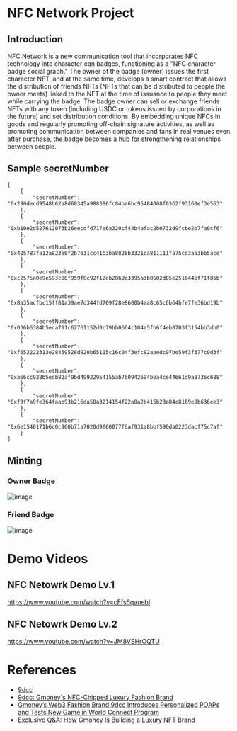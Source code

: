 # NFC Network Project

## Introduction
NFC.Network is a new communication tool that incorporates NFC technology into character can badges, functioning as a "NFC character badge social graph." The owner of the badge (owner) issues the first character NFT, and at the same time, develops a smart contract that allows the distribution of friends NFTs (NFTs that can be distributed to people the owner meets) linked to the NFT at the time of issuance to people they meet while carrying the badge. The badge owner can sell or exchange friends NFTs with any token (including USDC or tokens issued by corporations in the future) and set distribution conditions. By embedding unique NFCs in goods and regularly promoting off-chain signature activities, as well as promoting communication between companies and fans in real venues even after purchase, the badge becomes a hub for strengthening relationships between people.

## Sample secretNumber

```
[
    {
        "secretNumber": "0x290decd9548b62a8d60345a988386fc84ba6bc95484008f6362f93160ef3e563"
    },
    {
        "secretNumber": "0xb10e2d527612073b26eecdfd717e6a320cf44b4afac2b0732d9fcbe2b7fa0cf6"
    },
    {
        "secretNumber": "0x405787fa12a823e0f2b7631cc41b3ba8828b3321ca811111fa75cd3aa3bb5ace"
    },
    {
        "secretNumber": "0xc2575a0e9e593c00f959f8c92f12db2869c3395a3b0502d05e2516446f71f85b"
    },
    {
        "secretNumber": "0x8a35acfbc15ff81a39ae7d344fd709f28e8600b4aa8c65c6b64bfe7fe36bd19b"
    },
    {
        "secretNumber": "0x036b6384b5eca791c62761152d0c79bb0604c104a5fb6f4eb0703f3154bb3db0"
    },
    {
        "secretNumber": "0xf652222313e28459528d920b65115c16c04f3efc82aaedc97be59f3f377c0d3f"
    },
    {
        "secretNumber": "0xa66cc928b5edb82af9bd49922954155ab7b0942694bea4ce44661d9a8736c688"
    },
    {
        "secretNumber": "0xf3f7a9fe364faab93b216da50a3214154f22a0a2b415b23a84c8169e8b636ee3"
    },
    {
        "secretNumber": "0x6e1540171b6c0c960b71a7020d9f60077f6af931a8bbf590da0223dacf75c7af"
    }
]
```

## Minting

### Owner Badge
![image](https://user-images.githubusercontent.com/59524938/233595096-ae403da1-5693-4771-9a8a-d6e5f38dde9f.png)


### Friend Badge
![image](https://user-images.githubusercontent.com/59524938/233594880-a4729dfa-f1a5-4495-bef9-09c7c455e5d9.png)


# Demo Videos

## NFC Netowrk Demo Lv.1
https://www.youtube.com/watch?v=cFfs6qauebI

## NFC Netowrk Demo Lv.2
https://www.youtube.com/watch?v=JM8VSHrOQTU

# References
- [9dcc](https://9dcc.xyz/)
- [9dcc: Gmoney's NFC-Chipped Luxury Fashion Brand](https://blockster.com/9dcc-gmoneys-nfc-chipped-luxury-fashion-brand-linked-with-nfts)
- [Gmoney’s Web3 Fashion Brand 9dcc Introduces Personalized POAPs and Tests New Game in World Connect Program](https://mpost.io/gmoneys-web3-fashion-brand-9dcc-introduces-personalized-poaps-and-tests-new-game-in-world-connect-program/)
- [Exclusive Q&A: How Gmoney Is Building a Luxury NFT Brand](https://jingculturecrypto.com/exclusive-qa-how-gmoney-is-building-a-luxury-nft-brand/)